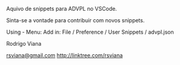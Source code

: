 Aquivo de snippets para ADVPL no VSCode.

Sinta-se a vontade para contribuir com novos snippets.


Using - Menu:
Add in: File / Preference / User Snippets / advpl.json


Rodrigo Viana

rsviana@gmail.com
http://linktree.com/rsviana